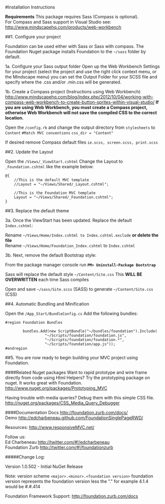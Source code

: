 ﻿#Installation Instructions

**Requirements**
This package requires Sass (Compass is optional).  
For Compass and Sass support in Visual Studio see: http://www.mindscapehq.com/products/web-workbench

##1. Configure your project

Foundation can be used either with Sass or Sass with compass. The Foundation Nuget package installs Foundation to the `~/sass` folder by default.

1a. Configure your Sass output folder
Open up the Web Workbench Settings for your project (select the project and use the right click context menu, or the Mindscape menu) 
you can set the Output Folder for your SCSS file and specify where the .css and/or .min.css will be generated.

1b. Create a Compass project
(Instructions using Web Workbench) http://www.mindscapehq.com/blog/index.php/2012/10/04/working-with-compass-web-workbench-to-create-button-sprites-within-visual-studio/
**If you are using Web Workbench, you must create a Compass project, otherwise Web Workbench will not save the compiled CSS to the correct location.**

Open the `/config.rb` and change the output directory from `stylesheets` to `Content`
`#Match MVC conventions`
`css_dir = "Content"`

If desired remove Compass default files `ie.scss, screen.scss, print.scss`


##2. Update the Layout

Open the `/Views/_ViewStart.cshtml`
Change the Layout to `_Foundation.cshtml` like the example below:

    @{
        //This is the default MVC template
        //Layout = "~/Views/Shared/_Layout.cshtml";
        
        //This is the Foundation MVC template
        Layout = "~/Views/Shared/_Foundation.cshtml";
    }

##3. Replace the default theme

3a. Once the ViewStart has been updated. Replace the default `Index.cshtml`:

Rename `~/Views/Home/Index.cshtml to Index.cshtml.exclude` **or delete the file**  
Rename `~/Views/Home/Foundation_Index.cshtml` to `Index.cshtml`

3b. Next, remove the default Bootstrap style:

From the package manager console run **`PM> Uninstall-Package Bootstrap`**

Sass will replace the default style `~/Content/Site.css` This **WILL BE OVERWRITTEN** each time Sass compiles

Open and save `~/sass/Site.scss` (SASS) to generate `~/Content/Site.css` (CSS)

##4. Automatic Bundling and Minification

Open the `/App_Start/BundleConfig.cs`
Add the following bundles:

    #region Foundation Bundles

            bundles.Add(new ScriptBundle("~/bundles/foundation").Include(
                      "~/Scripts/foundation/foundation.js",
                      "~/Scripts/foundation/foundation.*",
                      "~/Scripts/foundation/app.js"));
    #endregion
##5. You are now ready to begin building your MVC project using Foundation.

####Related Nuget packages
Want to rapid prototype and wire frame directly from code using Html Helpers? 
Try the prototyping package on nuget. It works great with Foundation.
http://www.nuget.org/packages/Prototyping_MVC

Having trouble with media queries? Debug them with this simple CSS file.
http://nuget.org/packages/CSS_Media_Query_Debugger

####Documentation
Docs http://foundation.zurb.com/docs/  
Demo http://edcharbeneau.github.com/FoundationSinglePageRWD/

Resources: http://www.responsiveMVC.net/

Follow us:  
Ed Charbeneau http://twitter.com/#!/edcharbeneau  
Foundation Zurb http://twitter.com/#!/foundationzurb

#####Change Log:

Version 1.0.502
	- Initial NuGet Release

Note: version scheme `<major>.<minor>.<foundation version>`
foundation version represents the foundation version less the "." for example 4.1.4 would be #.#.414

Foundation Framework Support:
http://foundation.zurb.com/docs